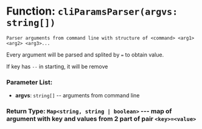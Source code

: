 # Function: `cliParamsParser(argvs: string[])`

    Parser arguments from command line with structure of <command> <arg1> <arg2> <arg3>...

Every argument will be parsed and splited by `=` to obtain value.

If key has `--` in starting, it will be remove

### Parameter List:

- **argvs**: `string[]` -- arguments from command line


### Return Type: `Map<string, string | boolean>` --- map of argument with key and values from 2 part of pair `<key>=<value>`
